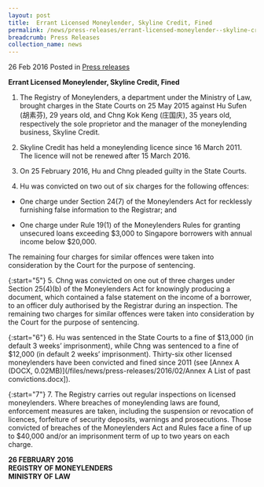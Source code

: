 ```yaml
---
layout: post
title:  Errant Licensed Moneylender, Skyline Credit, Fined
permalink: /news/press-releases/errant-licensed-moneylender--skyline-credit--fined
breadcrumb: Press Releases
collection_name: news
---
```


26 Feb 2016 Posted in [Press releases](/news/press-releases)

**Errant Licensed Moneylender, Skyline Credit, Fined**

1. The Registry of Moneylenders, a department under the Ministry of Law, brought charges in the State Courts on 25 May 2015 against Hu Sufen (胡素芬), 29 years old, and Chng Kok Keng (庄国庆), 35 years old, respectively the sole proprietor and the manager of the moneylending business, Skyline Credit.


2. Skyline Credit has held a moneylending licence since 16 March 2011. The licence will not be renewed after 15 March 2016.


3. On 25 February 2016, Hu and Chng pleaded guilty in the State Courts.


4. Hu was convicted on two out of six charges for the following offences:

* One charge under Section 24(7) of the Moneylenders Act for recklessly furnishing false information to the Registrar; and

* One charge under Rule 19(1) of the Moneylenders Rules for granting unsecured loans exceeding $3,000 to Singapore borrowers with annual income below $20,000.

The remaining four charges for similar offences were taken into consideration by the Court for the purpose of sentencing.

{:start="5"}
5. Chng was convicted on one out of three charges under Section 25(4)(b) of the Moneylenders Act for knowingly producing a document, which contained a false statement on the income of a borrower, to an officer duly authorised by the Registrar during an inspection. The remaining two charges for similar offences were taken into consideration by the Court for the purpose of sentencing.

{:start="6"}
6. Hu was sentenced in the State Courts to a fine of $13,000 (in default 3 weeks’ imprisonment), while Chng was sentenced to a fine of $12,000 (in default 2 weeks’ imprisonment). Thirty-six other licensed moneylenders have been convicted and fined since 2011 (see [Annex A (DOCX, 0.02MB)](/files/news/press-releases/2016/02/Annex A List of past convictions.docx]). 

{:start="7"}
7. The Registry carries out regular inspections on licensed moneylenders. Where breaches of moneylending laws are found, enforcement measures are taken, including the suspension or revocation of licences, forfeiture of security deposits, warnings and prosecutions. Those convicted of breaches of the Moneylenders Act and Rules face a fine of up to $40,000 and/or an imprisonment term of up to two years on each charge.

**26 FEBRUARY 2016**  
**REGISTRY OF MONEYLENDERS**  
**MINISTRY OF LAW**
